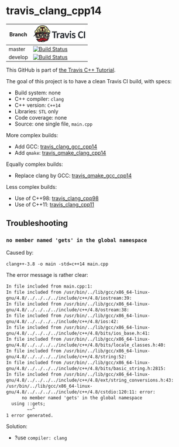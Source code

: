 # travis_clang_cpp14

Branch|[![Travis CI logo](TravisCI.png)](https://travis-ci.org)
---|---
master|[![Build Status](https://travis-ci.org/richelbilderbeek/travis_clang_cpp14.svg?branch=master)](https://travis-ci.org/richelbilderbeek/travis_clang_cpp14)
develop|[![Build Status](https://travis-ci.org/richelbilderbeek/travis_clang_cpp14.svg?branch=develop)](https://travis-ci.org/richelbilderbeek/travis_clang_cpp14)

This GitHub is part of [the Travis C++ Tutorial](https://github.com/richelbilderbeek/travis_cpp_tutorial).

The goal of this project is to have a clean Travis CI build, with specs:

 * Build system: none
 * C++ compiler: `clang`
 * C++ version: `C++14`
 * Libraries: `STL` only
 * Code coverage: none
 * Source: one single file, `main.cpp`

More complex builds:

 * Add GCC: [travis_clang_gcc_cpp14](https://www.github.com/richelbilderbeek/travis_clang_gcc_cpp14)
 * Add `qmake`: [travis_qmake_clang_cpp14](https://www.github.com/richelbilderbeek/travis_qmake_clang_cpp14)

Equally complex builds:

 * Replace clang by GCC: [travis_qmake_gcc_cpp14](https://www.github.com/richelbilderbeek/travis_qmake_gcc_cpp14)

Less complex builds:

 * Use of C++98: [travis_clang_cpp98](https://www.github.com/richelbilderbeek/travis_clang_cpp98)
 * Use of C++11: [travis_clang_cpp11](https://www.github.com/richelbilderbeek/travis_clang_cpp11)

## Troubleshooting

### `no member named 'gets' in the global namespace`

Caused by:

```
clang++-3.8 -o main -std=c++14 main.cpp
```

The error message is rather clear:

```
In file included from main.cpp:1:
In file included from /usr/bin/../lib/gcc/x86_64-linux-gnu/4.8/../../../../include/c++/4.8/iostream:39:
In file included from /usr/bin/../lib/gcc/x86_64-linux-gnu/4.8/../../../../include/c++/4.8/ostream:38:
In file included from /usr/bin/../lib/gcc/x86_64-linux-gnu/4.8/../../../../include/c++/4.8/ios:42:
In file included from /usr/bin/../lib/gcc/x86_64-linux-gnu/4.8/../../../../include/c++/4.8/bits/ios_base.h:41:
In file included from /usr/bin/../lib/gcc/x86_64-linux-gnu/4.8/../../../../include/c++/4.8/bits/locale_classes.h:40:
In file included from /usr/bin/../lib/gcc/x86_64-linux-gnu/4.8/../../../../include/c++/4.8/string:52:
In file included from /usr/bin/../lib/gcc/x86_64-linux-gnu/4.8/../../../../include/c++/4.8/bits/basic_string.h:2815:
In file included from /usr/bin/../lib/gcc/x86_64-linux-gnu/4.8/../../../../include/c++/4.8/ext/string_conversions.h:43:
/usr/bin/../lib/gcc/x86_64-linux-gnu/4.8/../../../../include/c++/4.8/cstdio:120:11: error: 
      no member named 'gets' in the global namespace
  using ::gets;
        ~~^
1 error generated.
```

Solution:

 * ?use `compiler: clang`